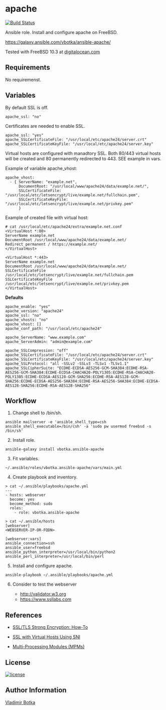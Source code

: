 apache
==================

[![Build Status](https://travis-ci.org/vbotka/ansible-apache.svg?branch=master)](https://travis-ci.org/vbotka/apache)

Ansible role. Install and configure apache on FreeBSD.

https://galaxy.ansible.com/vbotka/ansible-apache/

Tested with FreeBSD 10.3 at [digitalocean.com](https://cloud.digitalocean.com)


Requirements
------------

No requiremenst.


Variables
---------

By default SSL is off.

```
apache_ssl: "no"
```

Certificates are needed to enable SSL.

```
apache_ssl: "yes"
apache_SSLCertificateFile: "/usr/local/etc/apache24/server.crt"
apache_SSLCertificateKeyFile: "/usr/local/etc/apache24/server.key"
```

Virtual hosts are configured with manadtory SSL. Both 80/443 virtual hosts will be created and 80 permanently redirected to
443. SEE example in vars.

Example of variable apache_vhost:

```
apache_vhost:
  - { ServerName: "example.net",
      DocumentRoot: "/usr/local/www/apache24/data/example.net/",
      SSLCertificateFile: "/usr/local/etc/letsencrypt/live/example.net/fullchain.pem",
      SSLCertificateKeyFile: "/usr/local/etc/letsencrypt/live/example.net/privkey.pem"
      }                                                                                                                      
```

Example of created file with virtual host:

```
# cat /usr/local/etc/apache24/extra/example.net.conf
<VirtualHost *:80>
ServerName example.net
DocumentRoot /usr/local/www/apache24/data/example.net/
Redirect permanent / https://example.net/
</VirtualHost>

<VirtualHost *:443>
ServerName example.net
DocumentRoot /usr/local/www/apache24/data/example.net/
SSLCertificateFile /usr/local/etc/letsencrypt/live/example.net/fullchain.pem
SSLCertificateKeyFile /usr/local/etc/letsencrypt/live/example.net/privkey.pem
</VirtualHost>
```


**Defaults**

```
apache_enable: "yes"
apache_version: "apache24"
apache_ssl: "no"
apache_vhosts: "no"
apache_vhost: []
apache_conf_path: "/usr/local/etc/apache24"

apache_ServerName: "www.example.com"
apache_ServerAdmin: "admin@example.com"

apache_SSLCompression: "off"
apache_SSLCertificateFile: "/usr/local/etc/apache24/server.crt"
apache_SSLCertificateKeyFile: "/usr/local/etc/apache24/server.key"
apache_SSLProtocol: "all -SSLv2 -SSLv3 -TLSv1 -TLSv1.1"
apache_SSLCipherSuite: "ECDHE-ECDSA-AES256-GCM-SHA384:ECDHE-RSA-AES256-GCM-SHA384:ECDHE-ECDSA-CHACHA20-POLY1305:ECDHE-RSA-CHACHA20-POLY1305:ECDHE-ECDSA-AES128-GCM-SHA256:ECDHE-RSA-AES128-GCM-SHA256:ECDHE-ECDSA-AES256-SHA384:ECDHE-RSA-AES256-SHA384:ECDHE-ECDSA-AES128-SHA256:ECDHE-RSA-AES128-SHA256"
```


Workflow
--------

1) Change shell to /bin/sh.

```
ansible mailserver -e 'ansible_shell_type=csh ansible_shell_executable=/bin/csh' -a 'sudo pw usermod freebsd -s /bin/sh'
```

2) Install role.

```
ansible-galaxy install vbotka.ansible-apache
```

3) Fit variables.

```
~/.ansible/roles/vbotka.ansible-apache/vars/main.yml
```

4) Create playbook and inventory.

```
> cat ~/.ansible/playbooks/apache.yml
---
- hosts: webserver
  become: yes
  become_method: sudo
  roles:
    - role: vbotka.ansible-apache
```

```
> cat ~/.ansible/hosts
[webserver]
<WEBSERVER-IP-OR-FQDN>

[webserver:vars]
ansible_connection=ssh
ansible_user=freebsd
ansible_python_interpreter=/usr/local/bin/python2
ansible_perl_interpreter=/usr/local/bin/perl
```

5) Install and configure apache.

```
ansible-playbook ~/.ansible/playbooks/apache.yml
```

6) Consider to test the webserver

   - http://validator.w3.org
   - https://www.ssllabs.com
		

References
----------

- [SSL/TLS Strong Encryption: How-To](https://httpd.apache.org/docs/2.4/ssl/ssl_howto.html)

- [SSL with Virtual Hosts Using SNI](https://wiki.apache.org/httpd/NameBasedSSLVHostsWithSNI)

- [Multi-Processing Modules (MPMs)](https://httpd.apache.org/docs/2.4/mpm.html)

License
-------

[![license](https://img.shields.io/badge/license-BSD-red.svg)](https://www.freebsd.org/doc/en/articles/bsdl-gpl/article.html)


Author Information
------------------

[Vladimir Botka](https://botka.link)
